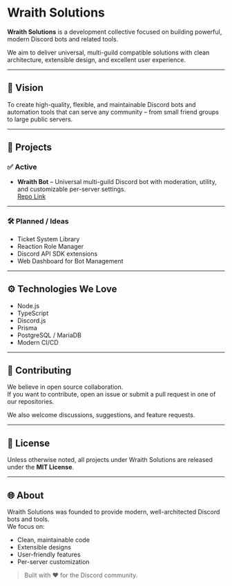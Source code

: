 # Wraith Solutions

**Wraith Solutions** is a development collective focused on building powerful, modern Discord bots and related tools.  

We aim to deliver universal, multi-guild compatible solutions with clean architecture, extensible design, and excellent user experience.

---

## 🎯 Vision

To create high-quality, flexible, and maintainable Discord bots and automation tools that can serve any community – from small friend groups to large public servers.

---

## 💼 Projects

### ✅ Active
- **Wraith Bot** – Universal multi-guild Discord bot with moderation, utility, and customizable per-server settings.  
  [Repo Link](https://github.com/wraith-solution/wraith-discord-bot)

---

### 🛠️ Planned / Ideas
- Ticket System Library
- Reaction Role Manager
- Discord API SDK extensions
- Web Dashboard for Bot Management

---

## ⚙️ Technologies We Love
- Node.js
- TypeScript
- Discord.js
- Prisma
- PostgreSQL / MariaDB
- Modern CI/CD

---

## 🤝 Contributing

We believe in open source collaboration.  
If you want to contribute, open an issue or submit a pull request in one of our repositories.  

We also welcome discussions, suggestions, and feature requests.

---

## 📜 License

Unless otherwise noted, all projects under Wraith Solutions are released under the **MIT License**.

---

## 🌐 About

Wraith Solutions was founded to provide modern, well-architected Discord bots and tools.  
We focus on:
- Clean, maintainable code
- Extensible designs
- User-friendly features
- Per-server customization

> Built with ❤️ for the Discord community.
